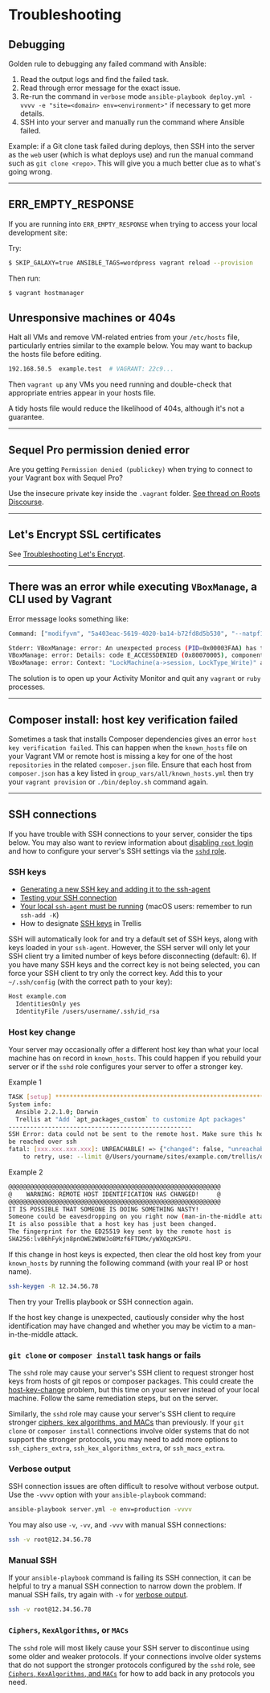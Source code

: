 # Troubleshooting

## Debugging

Golden rule to debugging any failed command with Ansible:

1. Read the output logs and find the failed task.
2. Read through error message for the exact issue.
3. Re-run the command in `verbose` mode `ansible-playbook deploy.yml -vvvv -e "site=<domain> env=<environment>"` if necessary to get more details.
4. SSH into your server and manually run the command where Ansible failed.

Example: if a Git clone task failed during deploys, then SSH into the server as the `web` user (which is what deploys use) and run the manual command such as `git clone <repo>`. This will give you a much better clue as to what's going wrong.

<hr>

## ERR_EMPTY_RESPONSE

If you are running into `ERR_EMPTY_RESPONSE` when trying to access your local development site:

Try:

```sh
$ SKIP_GALAXY=true ANSIBLE_TAGS=wordpress vagrant reload --provision
```

Then run:

```sh
$ vagrant hostmanager
```


## Unresponsive machines or 404s

Halt all VMs and remove VM-related entries from your `/etc/hosts` file, particularly entries similar to the example below. You may want to backup the hosts file before editing.

```sh
192.168.50.5  example.test  # VAGRANT: 22c9...
```

Then `vagrant up` any VMs you need running and double-check that appropriate entries appear in your hosts file.

A tidy hosts file would reduce the likelihood of 404s, although it's not a guarantee.

<hr>

## Sequel Pro permission denied error

Are you getting `Permission denied (publickey)` when trying to connect to your Vagrant box with Sequel Pro?

Use the insecure private key inside the `.vagrant` folder. [See thread on Roots Discourse](https://discourse.roots.io/t/sequel-pro-ssh-to-vagrant/4683/26).

<hr>

## Let's Encrypt SSL certificates

See [Troubleshooting Let's Encrypt](https://roots.io/trellis/docs/ssl/#troubleshooting-lets-encrypt).

<hr>

## There was an error while executing `VBoxManage`, a CLI used by Vagrant

Error message looks something like:

```sh
Command: ["modifyvm", "5a403eac-5619-4020-ba14-b72fd8d5b530", "--natpf1", "delete", "ssh"]

Stderr: VBoxManage: error: An unexpected process (PID=0x00003FAA) has tried to lock the machine 'trellis-playbooks', while only the process started by LaunchVMProcess (PID=0x00003C31) is allowed
VBoxManage: error: Details: code E_ACCESSDENIED (0x80070005), component Machine, interface IMachine, callee nsISupports
VBoxManage: error: Context: "LockMachine(a->session, LockType_Write)" at line 471 of file VBoxManageModifyVM.cpp
```

The solution is to open up your Activity Monitor and quit any `vagrant` or `ruby` processes.

<hr>

## Composer install: host key verification failed

Sometimes a task that installs Composer dependencies gives an error `host key verification failed`. This can happen when the `known_hosts` file on your Vagrant VM or remote host is missing a key for one of the host `repositories` in the related `composer.json` file. Ensure that each host from `composer.json` has a key listed in `group_vars/all/known_hosts.yml` then try your `vagrant provision` or `./bin/deploy.sh` command again.

<hr>

## SSH connections

If you have trouble with SSH connections to your server, consider the tips below. You may also want to review information about [disabling `root` login](https://roots.io/trellis/docs/security/#locking-down-root) and how to configure your server's SSH settings via the [`sshd` role](https://github.com/roots/trellis/tree/master/roles/sshd).

### SSH keys

- [Generating a new SSH key and adding it to the ssh-agent](https://help.github.com/articles/generating-a-new-ssh-key-and-adding-it-to-the-ssh-agent/)
- [Testing your SSH connection](https://help.github.com/articles/testing-your-ssh-connection/)
- [Your local `ssh-agent` must be running](https://developer.github.com/guides/using-ssh-agent-forwarding/#your-local-ssh-agent-must-be-running) (macOS users: remember to run `ssh-add -K`)
- How to designate [SSH keys](https://roots.io/trellis/docs/ssh-keys/) in Trellis

SSH will automatically look for and try a default set of SSH keys, along with keys loaded in your `ssh-agent`. However, the SSH server will only let your SSH client try a limited number of keys before disconnecting (default: 6). If you have many SSH keys and the correct key is not being selected, you can force your SSH client to try only the correct key. Add this to your `~/.ssh/config` (with the correct path to your key):

```sh
Host example.com
  IdentitiesOnly yes
  IdentityFile /users/username/.ssh/id_rsa
```

### Host key change

Your server may occasionally offer a different host key than what your local machine has on record in `known_hosts`. This could happen if you rebuild your server or if the `sshd` role configures your server to offer a stronger key.

Example 1

```sh
TASK [setup] *******************************************************************
System info:
  Ansible 2.2.1.0; Darwin
  Trellis at "Add `apt_packages_custom` to customize Apt packages"
---------------------------------------------------
SSH Error: data could not be sent to the remote host. Make sure this host can
be reached over ssh
fatal: [xxx.xxx.xxx.xxx]: UNREACHABLE! => {"changed": false, "unreachable": true}
    to retry, use: --limit @/Users/yourname/sites/example.com/trellis/deploy.retry
```

Example 2

```sh
@@@@@@@@@@@@@@@@@@@@@@@@@@@@@@@@@@@@@@@@@@@@@@@@@@@@@@@@@@@
@    WARNING: REMOTE HOST IDENTIFICATION HAS CHANGED!     @
@@@@@@@@@@@@@@@@@@@@@@@@@@@@@@@@@@@@@@@@@@@@@@@@@@@@@@@@@@@
IT IS POSSIBLE THAT SOMEONE IS DOING SOMETHING NASTY!
Someone could be eavesdropping on you right now (man-in-the-middle attack)!
It is also possible that a host key has just been changed.
The fingerprint for the ED25519 key sent by the remote host is
SHA256:lv86hFykjn8pnOWE2WDWJo8Mzf6FTDMx/yWXOqzK5PU.
```

If this change in host keys is expected, then clear the old host key from your `known_hosts` by running the following command (with your real IP or host name).

```sh
ssh-keygen -R 12.34.56.78
```

Then try your Trellis playbook or SSH connection again.

If the host key change is unexpected, cautiously consider why the host identification may have changed and whether you may be victim to a man-in-the-middle attack.

### `git clone` or `composer install` task hangs or fails

The `sshd` role may cause your server's SSH client to request stronger host keys from hosts of git repos or composer packages. This could create the [host-key-change](#host-key-change) problem, but this time on your server instead of your local machine. Follow the same remediation steps, but on the server.

Similarly, the `sshd` role may cause your server's SSH client to require stronger [ciphers, kex algorithms, and MACs](https://github.com/roots/trellis/tree/master/roles/sshd#ciphers-kexalgorithms-and-macs) than previously. If your `git clone` or `composer install` connections involve older systems that do not support the stronger protocols, you may need to add more options to `ssh_ciphers_extra`, `ssh_kex_algorithms_extra`, or `ssh_macs_extra`.

### Verbose output

SSH connection issues are often difficult to resolve without verbose output. Use the `-vvvv` option with your `ansible-playbook` command:

```sh
ansible-playbook server.yml -e env=production -vvvv
```

You may also use `-v`, `-vv`, and `-vvv` with manual SSH connections:

```sh
ssh -v root@12.34.56.78
```

### Manual SSH

If your `ansible-playbook` command is failing its SSH connection, it can be helpful to try a manual SSH connection to narrow down the problem. If manual SSH fails, try again with `-v` for [verbose output](#verbose-output).

```sh
ssh -v root@12.34.56.78
```

### `Ciphers`, `KexAlgorithms`, or `MACs`

The `sshd` role will most likely cause your SSH server to discontinue using some older and weaker protocols. If your connections involve older systems that do not support the stronger protocols configured by the `sshd` role, see [`Ciphers`, `KexAlgorithms`, and `MACs`](https://github.com/roots/trellis/tree/master/roles/sshd#ciphers-kexalgorithms-and-macs) for how to add back in any protocols you need.
